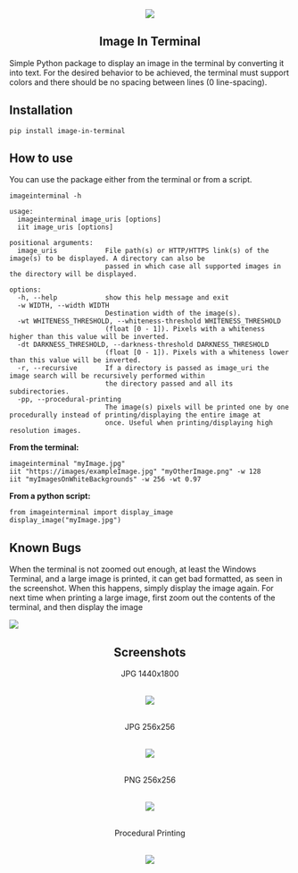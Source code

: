<div align="center">
  <a href='https://pypi.org/project/image-in-terminal'>
    <img src="https://img.shields.io/pypi/v/image-in-terminal?label=PyPI%20Package">
  </a>
  <h2>Image In Terminal</h2>
</div>

Simple Python package to display an image in the terminal by converting it into text. For the desired behavior to be achieved, the terminal must support colors and there should be no spacing between lines (0 line-spacing).

## Installation
```pip install image-in-terminal``` <br/>

## How to use
You can use the package either from the terminal or from a script.

```
imageinterminal -h

usage:
  imageinterminal image_uris [options]
  iit image_uris [options]

positional arguments:
  image_uris            File path(s) or HTTP/HTTPS link(s) of the image(s) to be displayed. A directory can also be
                        passed in which case all supported images in the directory will be displayed.

options:
  -h, --help            show this help message and exit
  -w WIDTH, --width WIDTH
                        Destination width of the image(s).
  -wt WHITENESS_THRESHOLD, --whiteness-threshold WHITENESS_THRESHOLD
                        (float [0 - 1]). Pixels with a whiteness higher than this value will be inverted.
  -dt DARKNESS_THRESHOLD, --darkness-threshold DARKNESS_THRESHOLD
                        (float [0 - 1]). Pixels with a whiteness lower than this value will be inverted.
  -r, --recursive       If a directory is passed as image_uri the image search will be recursively performed within
                        the directory passed and all its subdirectories.
  -pp, --procedural-printing
                        The image(s) pixels will be printed one by one procedurally instead of printing/displaying the entire image at
                        once. Useful when printing/displaying high resolution images.
```

**From the terminal:**
```
imageinterminal "myImage.jpg"
iit "https://images/exampleImage.jpg" "myOtherImage.png" -w 128
iit "myImagesOnWhiteBackgrounds" -w 256 -wt 0.97 
```

**From a python script:**
```
from imageinterminal import display_image
display_image("myImage.jpg")
```

## Known Bugs
When the terminal is not zoomed out enough, at least the Windows Terminal, and a large image is printed, it can get bad formatted, as seen in the screenshot. When this happens, simply display the image again. For next time when printing a large image, first zoom out the contents of the terminal, and then display the image 

![](https://raw.githubusercontent.com/odell0111/image-in-terminal/main/Screenshots/bug.png)

<div align='center'>
  <h2>Screenshots</h2>
  <p>JPG 1440x1800</p><br/>
  <img src="https://raw.githubusercontent.com/odell0111/image-in-terminal/main/Screenshots/animal_png_x1440.png"><br/><br/>
  <p>JPG 256x256</p><br/>
  <img src="https://raw.githubusercontent.com/odell0111/image-in-terminal/main/Screenshots/krita_jpg_x256.png"><br/><br/>
  <p>PNG 256x256</p><br/>
  <img src="https://raw.githubusercontent.com/odell0111/image-in-terminal/main/Screenshots/ar_png_x256.png"><br/><br/>
  <p>Procedural Printing</p><br/>
  <img src="https://raw.githubusercontent.com/odell0111/image-in-terminal/main/Screenshots/procedural_printing.gif"><br/><br/>
</div>



